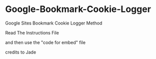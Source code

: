 # Google-Bookmark-Cookie-Logger
Google Sites Bookmark Cookie Logger Method

Read The Instructions File

and then use the "code for embed" file

credits to Jade
